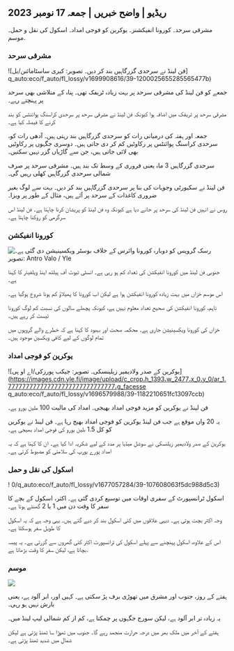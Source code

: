 ## ریڈیو \| واضح خبریں \| جمعہ 17 نومبر 2023

مشرقی سرحد۔ کورونا انفیکشنز۔ یوکرین کو فوجی امداد۔ اسکول کی نقل و حمل۔ موسم.

### مشرقی سرحد

![فن لینڈ نے سرحدی گزرگاہیں بند کر دیں۔ تصویر: کیری ساسٹامائنن/یل] q_auto:eco/f_auto/fl_lossy/v1699908616/39-1200025655285565477b)

جمعے کو فن لینڈ کی مشرقی سرحد پر بہت زیادہ ٹریفک تھی۔ پناہ کے متلاشی بھی سرحد پر پہنچتے رہے۔

مشرقی سرحد پر ٹریفک میں اضافہ ہوا کیونکہ فن لینڈ نے مشرقی سرحد پر سرحدی کراسنگ پوائنٹس کو بند کرنے کا فیصلہ کیا ہے۔

جمعہ اور ہفتہ کی درمیانی رات کو سرحدی گزرگاہیں بند رہتی ہیں۔ آدھی رات کو، سرحدی کراسنگ پوائنٹس پر رکاوٹیں کم کر دی جاتی ہیں۔ دوسری جگہوں پر رکاوٹیں بھی لائی جاتی ہیں، جن سے گاڑیاں گزر نہیں سکتیں۔

سرحدی گزرگاہیں 3 ماہ یعنی فروری کے وسط تک بند ہیں۔ مشرقی سرحد پر صرف شمالی سرحدی گزرگاہیں کھلی رہیں گی۔

فن لینڈ نے سکیورٹی وجوہات کی بنا پر سرحدی گزرگاہیں بند کر دیں۔ بہت سے لوگ بغیر ضروری کاغذات کے سرحد پر آئے ہیں، مثال کے طور پر ویزا۔

روس نے انہیں فن لینڈ کی سرحد پر جانے دیا ہے کیونکہ وہ فن لینڈ کو پریشان کرنا چاہتا ہے۔ فن لینڈ اس سرگرمی کو روکنا چاہتا ہے۔

### کورونا انفیکشن

![رسک گروپس کو دوبارہ کورونا وائرس کے خلاف بوسٹر ویکسینیشن دی گئی ہے۔ تصویر: Antro Valo / Yle](https://images.cdn.yle.fi/image/upload/c_crop,h_3247,w_5773,x_0,y_601/ar_1.777777777777777,c_fill,g_faces,h_p_201/w.q_auto:eco/f_auto/fl_lossy/v1699867130/39-11997076551e51acfff3)

جنوبی فن لینڈ میں کورونا انفیکشن کی تعداد کم ہو رہی ہے۔ انسٹی ٹیوٹ آف ہیلتھ اینڈ ویلفیئر کا کہنا ہے۔

اس موسم خزاں میں بہت زیادہ کورونا انفیکشن ہوا ہے لیکن اب کورونا کا پھیلاؤ کم ہونا شروع ہوگیا ہے۔

تاہم، کورونا انفیکشن کی صحیح تعداد معلوم نہیں ہے، کیونکہ پچھلے سالوں کی نسبت کم لوگ کورونا ٹیسٹ کر رہے ہیں۔

خزاں کی کورونا ویکسینیشن جاری ہے۔ محکمہ صحت اور بہبود کا کہنا ہے کہ خطرے والے گروپوں میں تمام لوگوں کے لیے کافی ویکسین موجود ہیں۔

### یوکرین کو فوجی امداد

![یوکرین کے صدر ولادیمیر زیلینسکی۔ تصویر: جیکب پورزکی/اے او پی] (https://images.cdn.yle.fi/image/upload/c_crop،h_1393،w_2477،x_0،y_0/ar_1.777777777777777777777777777777،g_facesse q_auto:eco/f_auto/fl_lossy/v1696579988/39-1182210651fc13097ccb)

فن لینڈ نے یوکرین کو مزید فوجی امداد بھیجی۔ امداد کی مالیت 100 ملین یورو ہے۔

یہ 20 واں موقع ہے جب فن لینڈ یوکرین کو فوجی امداد بھیج رہا ہے۔ فن لینڈ نے یوکرین کو کل 1.5 بلین یورو کی فوجی امداد بھیجی ہے۔

یوکرین کے صدر ولادیمیر زیلنسکی نے سوشل میڈیا پر مدد کے لیے شکریہ ادا کیا ہے۔ ان کا کہنا ہے کہ یہ امداد پورے یورپ کی سلامتی کو مضبوط کرتی ہے۔

### اسکول کی نقل و حمل

! 0/q_auto:eco/f_auto/fl_lossy/v1677057284/39-107608063f5dc988d5c3)

اسکول ٹرانسپورٹ کے سفری اوقات میں توسیع کردی گئی ہے۔ اکثر، اسکول کے بچے کا سفر کا وقت دن میں 1 یا 2 گھنٹے ہوتا ہے۔

وجہ اکثر بچت ہوتی ہے۔ دیہی علاقوں میں کئی اسکول بند کر دیے گئے ہیں۔ یہی وجہ ہے کہ یہ اسکول کا طویل سفر ہوسکتا ہے۔

اس کے علاوہ، اسکول پہنچنے سے پہلے اسکول کی ٹرانسپورٹ اکثر کئی گھروں سے گزرتی ہے۔ یہ پیسہ بچاتا ہے، لیکن سفر کا وقت بڑھاتا ہے.

### موسم

![](https://images.cdn.yle.fi/image/upload/c_crop,h_1080,w_1919,x_0,y_0/ar_1.7777777777777777,c_fill,g_faces,h_675,w_1200/dco.f_auto/fl_lossy/v1700238427/39-120255565579437e32dc)

ہفتے کے روز، جنوب اور مشرق میں تھوڑی برف پڑ سکتی ہے۔ کہیں اور، ابر آلود ہے، یعنی بارش نہیں ہو رہی۔

یہ زیادہ تر ابر آلود ہے، لیکن سورج جگہوں پر چمکتا ہے، کم از کم شمالی لیپ لینڈ میں۔

ہفتے کے آخر میں ملک بھر میں درجہ حرارت منجمد رہے گا۔ جنوب میں تھوڑا سا ٹھنڈ پڑتی ہے لیکن شمال میں شدید ٹھنڈ پڑتی ہے۔